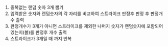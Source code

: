 1. 중복없는 랜덤 숫자 3개 뽑기
2. 입력받은 숫자와 랜덤숫자의 각 자리를 비교하여 스트라이크 판정후 판정 후 판정개수 출력
3. 판정개수가 3개가 아니면 스트라이크를 제외한 나머지 숫자가 랜덤숫자에 포함되어있는지(볼)를 판정후 개수 출력
4. 스트라이크가 3개일 때 까지 반복
